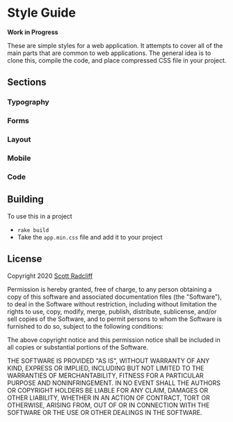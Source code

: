 # Style Guide

**Work in Progress**

These are simple styles for a web application. It attempts to cover all of the main parts that are common to web applications. The general idea is to clone this, compile the code, and place compressed CSS file in your project.


## Sections

### Typography

### Forms

### Layout

### Mobile

### Code


## Building

To use this in a project

* `rake build`  
* Take the `app.min.css` file and add it to your project



## License
Copyright 2020 [Scott Radcliff](http://scottradcliff.com)

Permission is hereby granted, free of charge, to any person obtaining a copy of this software and associated documentation files (the "Software"), to deal in the Software without restriction, including without limitation the rights to use, copy, modify, merge, publish, distribute, sublicense, and/or sell copies of the Software, and to permit persons to whom the Software is furnished to do so, subject to the following conditions:

The above copyright notice and this permission notice shall be included in all copies or substantial portions of the Software.

THE SOFTWARE IS PROVIDED "AS IS", WITHOUT WARRANTY OF ANY KIND, EXPRESS OR IMPLIED, INCLUDING BUT NOT LIMITED TO THE WARRANTIES OF MERCHANTABILITY, FITNESS FOR A PARTICULAR PURPOSE AND NONINFRINGEMENT. IN NO EVENT SHALL THE AUTHORS OR COPYRIGHT HOLDERS BE LIABLE FOR ANY CLAIM, DAMAGES OR OTHER LIABILITY, WHETHER IN AN ACTION OF CONTRACT, TORT OR OTHERWISE, ARISING FROM, OUT OF OR IN CONNECTION WITH THE SOFTWARE OR THE USE OR OTHER DEALINGS IN THE SOFTWARE.
